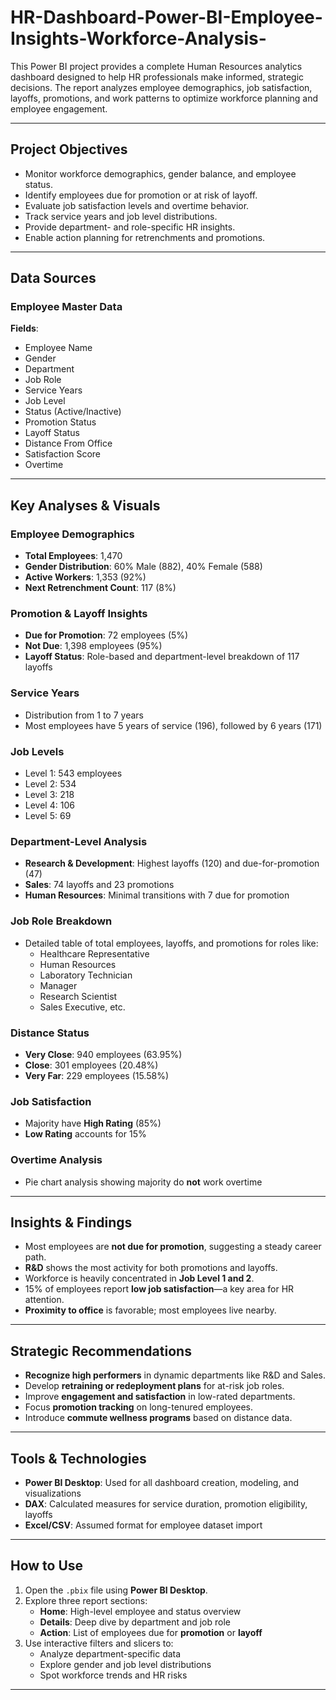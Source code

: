 # HR-Dashboard-Power-BI-Employee-Insights-Workforce-Analysis-

This Power BI project provides a complete Human Resources analytics dashboard designed to help HR professionals make informed, strategic decisions. The report analyzes employee demographics, job satisfaction, layoffs, promotions, and work patterns to optimize workforce planning and employee engagement.

---

##  Project Objectives

- Monitor workforce demographics, gender balance, and employee status.  
- Identify employees due for promotion or at risk of layoff.  
- Evaluate job satisfaction levels and overtime behavior.  
- Track service years and job level distributions.  
- Provide department- and role-specific HR insights.  
- Enable action planning for retrenchments and promotions.

---

##  Data Sources

### Employee Master Data  
**Fields**:  
- Employee Name  
- Gender  
- Department  
- Job Role  
- Service Years  
- Job Level  
- Status (Active/Inactive)  
- Promotion Status  
- Layoff Status  
- Distance From Office  
- Satisfaction Score  
- Overtime

---

##  Key Analyses & Visuals

###  Employee Demographics
- **Total Employees**: 1,470  
- **Gender Distribution**: 60% Male (882), 40% Female (588)  
- **Active Workers**: 1,353 (92%)  
- **Next Retrenchment Count**: 117 (8%)

### Promotion & Layoff Insights
- **Due for Promotion**: 72 employees (5%)  
- **Not Due**: 1,398 employees (95%)  
- **Layoff Status**: Role-based and department-level breakdown of 117 layoffs

###  Service Years
- Distribution from 1 to 7 years  
- Most employees have 5 years of service (196), followed by 6 years (171)

###  Job Levels
- Level 1: 543 employees  
- Level 2: 534  
- Level 3: 218  
- Level 4: 106  
- Level 5: 69

###  Department-Level Analysis
- **Research & Development**: Highest layoffs (120) and due-for-promotion (47)  
- **Sales**: 74 layoffs and 23 promotions  
- **Human Resources**: Minimal transitions with 7 due for promotion

###  Job Role Breakdown
- Detailed table of total employees, layoffs, and promotions for roles like:  
  - Healthcare Representative  
  - Human Resources  
  - Laboratory Technician  
  - Manager  
  - Research Scientist  
  - Sales Executive, etc.

###  Distance Status
- **Very Close**: 940 employees (63.95%)  
- **Close**: 301 employees (20.48%)  
- **Very Far**: 229 employees (15.58%)

###  Job Satisfaction
- Majority have **High Rating** (85%)  
- **Low Rating** accounts for 15%

###  Overtime Analysis
- Pie chart analysis showing majority do **not** work overtime

---

##  Insights & Findings

- Most employees are **not due for promotion**, suggesting a steady career path.
- **R&D** shows the most activity for both promotions and layoffs.
- Workforce is heavily concentrated in **Job Level 1 and 2**.
- 15% of employees report **low job satisfaction**—a key area for HR attention.
- **Proximity to office** is favorable; most employees live nearby.

---

##  Strategic Recommendations

- **Recognize high performers** in dynamic departments like R&D and Sales.  
- Develop **retraining or redeployment plans** for at-risk job roles.  
- Improve **engagement and satisfaction** in low-rated departments.  
- Focus **promotion tracking** on long-tenured employees.  
- Introduce **commute wellness programs** based on distance data.  

---

##  Tools & Technologies

- **Power BI Desktop**: Used for all dashboard creation, modeling, and visualizations  
- **DAX**: Calculated measures for service duration, promotion eligibility, layoffs  
- **Excel/CSV**: Assumed format for employee dataset import

---

## How to Use

1. Open the `.pbix` file using **Power BI Desktop**.
2. Explore three report sections:
   - **Home**: High-level employee and status overview  
   - **Details**: Deep dive by department and job role  
   - **Action**: List of employees due for **promotion** or **layoff**
3. Use interactive filters and slicers to:
   - Analyze department-specific data  
   - Explore gender and job level distributions  
   - Spot workforce trends and HR risks

---

